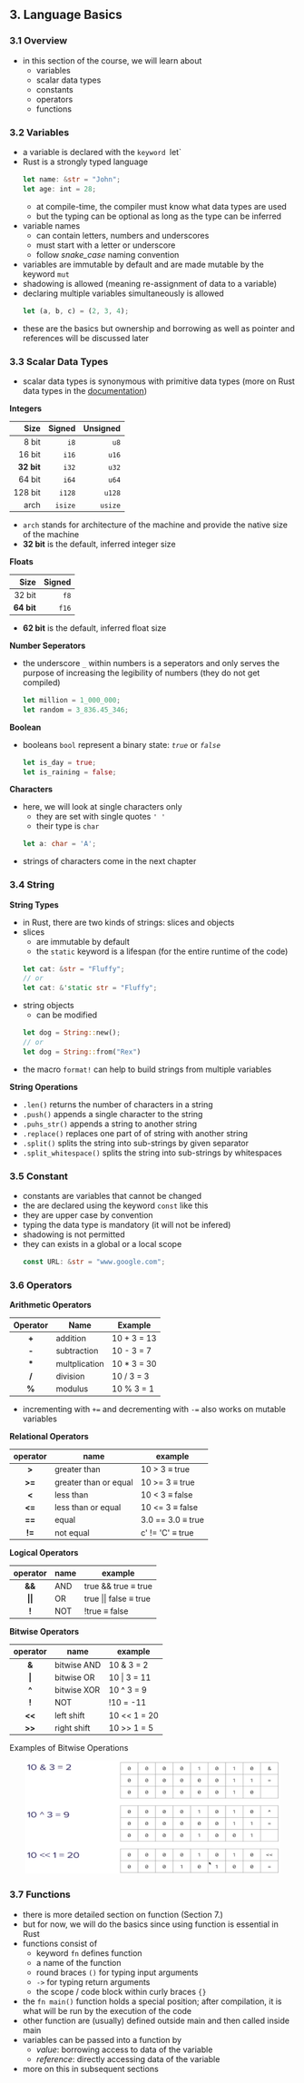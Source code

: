 ## 3. Language Basics

### 3.1 Overview
* in this section of the course, we will learn about
  * variables
  * scalar data types
  * constants
  * operators
  * functions

### 3.2 Variables
* a variable is declared with the `keyword `let`
* Rust is a strongly typed language
  ```Rust
  let name: &str = "John";
  let age: int = 28;
  ```
  * at compile-time, the compiler must know what data types are used
  * but the typing can be optional as long as the type can be inferred  
* variable names 
  * can contain letters, numbers and underscores
  * must start with a letter or underscore
  * follow *snake_case* naming convention
* variables are immutable by default and are made mutable by the keyword `mut`
* shadowing is allowed (meaning re-assignment of data to a variable)
* declaring multiple variables simultaneously is allowed
  ```Rust
  let (a, b, c) = (2, 3, 4);
  ```
* these are the basics but ownership and borrowing as well as pointer and references will be discussed later

### 3.3 Scalar Data Types
* scalar data types is synonymous with primitive data types (more on Rust data types in the [documentation](https://doc.rust-lang.org/book/ch03-02-data-types.html))

__Integers__

| Size    | Signed | Unsigned |
| ------: | -----: | -------: |
| 8 bit   | `i8`   | `u8`     |
| 16 bit  | `i16`  | `u16`    |
| __32 bit__ | `i32`  | `u32` |
| 64 bit  | `i64`  | `u64`    |
| 128 bit | `i128` | `u128`   |
| arch    | `isize`| `usize`  |

* `arch` stands for architecture of the machine and provide the native size of the machine
* __32 bit__ is the default, inferred integer size

__Floats__

| Size    | Signed | 
| ------: | -----: |
| 32 bit  | `f8`   |
| __64 bit__  | `f16`  |

* __62 bit__ is the default, inferred float size

__Number Seperators__

* the underscore `_` within numbers is a  seperators and only serves the purpose of increasing the legibility of numbers (they do not get compiled)
  ```Rust
  let million = 1_000_000;
  let random = 3_836.45_346;
  ```

__Boolean__
* booleans `bool` represent a binary state: _`true`_ or _`false`_
  ```Rust
  let is_day = true;
  let is_raining = false;
  ```

__Characters__
* here, we will look at single characters only
  * they are set with single quotes `' '`
  * their type is `char`
  ```Rust
  let a: char = 'A';
  ```
* strings of characters come in the next chapter

### 3.4 String

__String Types__
* in Rust, there are two kinds of strings: slices and objects
* slices
  * are immutable by default
  * the `static` keyword is a lifespan (for the entire runtime of the code)
  ```Rust
  let cat: &str = "Fluffy";
  // or
  let cat: &'static str = "Fluffy";
  ```
* string objects
  * can be modified
  ```Rust
  let dog = String::new();
  // or
  let dog = String::from("Rex")
  ```
* the macro `format!` can help to build strings from multiple variables

__String Operations__
* `.len()` returns the number of characters in a string
* `.push()` appends a single character to the string
* `.puhs_str()` appends a string to another string
* `.replace()` replaces one part of of string with another string
* `.split()` splits the string into sub-strings by given separator
* `.split_whitespace()` splits the string into sub-strings by whitespaces

### 3.5 Constant
* constants are variables that cannot be changed
* the are declared using the keyword `const` like this
* they are upper case by convention
* typing the data type is mandatory (it will not be infered)
* shadowing is not permitted
* they can exists in a global or a local scope
  ```Rust
  const URL: &str = "www.google.com";
  ```

### 3.6 Operators

__Arithmetic Operators__

| Operator | Name          | Example      |
| :------: | ------------- | ------------ |
| __+__    | addition      | 10 + 3 = 13  |
| __-__    | subtraction   | 10 - 3 = 7   |
| __*__    | multplication | 10 * 3 = 30  |
| __/__    | division      | 10 / 3 = 3   |
| __%__    | modulus       | 10 % 3 = 1   |

* incrementing with `+=` and decrementing with `-=` also works on mutable variables 

__Relational Operators__

| operator | name                  | example           |
| :------: | --------------------- | ----------------- |
| __>__    | greater than          | 10 > 3 ≡ true     |
| __>=__   | greater than or equal | 10 >= 3 ≡ true    |
| __<__    | less than             | 10 < 3 ≡ false    |
| __<=__   | less than or equal    | 10 <= 3 ≡ false   |
| __==__   | equal                 | 3.0 == 3.0 ≡ true |
| __!=__   | not equal             | c' != 'C' ≡ true  |

__Logical Operators__

| operator | name | example              |
| :------: | ---- | -------------------- |
| __&&__   | AND  | true && true ≡ true  |
| __\|\|__  | OR   | true \|\| false ≡ true |
| __!__     | NOT  | !true ≡ false        |

__Bitwise Operators__

| operator | name | example         |
| :-----: | ----------- | ------------ |
| __&__   | bitwise AND | 10 & 3 = 2   |
| __\|__  | bitwise OR  | 10 \| 3 = 11  |
| __^__   | bitwise XOR | 10 ^ 3 = 9   |
| __!__   | NOT         | !10 = -11    |
| __<<__  | left shift  | 10 << 1 = 20 |
| __>>__  | right shift | 10 >> 1 = 5  |

Examples of Bitwise Operations
<p align="center"><img src="03-language-basics/bitwise_operations_example.png" width="450" height="200" ></p>

### 3.7 Functions

* there is more detailed section on function (Section 7.)
* but for now, we will do the basics since using function is essential in Rust
* functions consist of
  * keyword `fn` defines function
  * a name of the function
  * round braces `()` for typing input arguments
  * `->` for typing return arguments
  * the scope / code block within curly braces `{}`  
* the `fn main()` function holds a special position; after compilation, it is what will be run by the execution of the code 
* other function are (usually) defined outside main and then called inside main
* variables can be passed into a function by
  * _value_: borrowing access to data of the variable
  * _reference_: directly accessing data of the variable
* more on this in subsequent sections